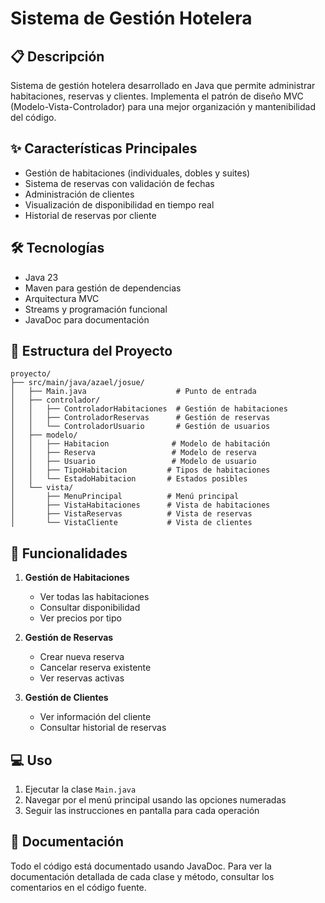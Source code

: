 # Sistema de Gestión Hotelera

## 📋 Descripción
Sistema de gestión hotelera desarrollado en Java que permite administrar habitaciones, reservas y clientes. Implementa el patrón de diseño MVC (Modelo-Vista-Controlador) para una mejor organización y mantenibilidad del código.

## ✨ Características Principales
- Gestión de habitaciones (individuales, dobles y suites)
- Sistema de reservas con validación de fechas
- Administración de clientes
- Visualización de disponibilidad en tiempo real
- Historial de reservas por cliente

## 🛠️ Tecnologías
- Java 23
- Maven para gestión de dependencias
- Arquitectura MVC
- Streams y programación funcional
- JavaDoc para documentación

## 📁 Estructura del Proyecto
```
proyecto/
├── src/main/java/azael/josue/
│   ├── Main.java                    # Punto de entrada
│   ├── controlador/
│   │   ├── ControladorHabitaciones  # Gestión de habitaciones
│   │   ├── ControladorReservas      # Gestión de reservas
│   │   └── ControladorUsuario       # Gestión de usuarios
│   ├── modelo/
│   │   ├── Habitacion              # Modelo de habitación
│   │   ├── Reserva                 # Modelo de reserva
│   │   ├── Usuario                 # Modelo de usuario
│   │   ├── TipoHabitacion         # Tipos de habitaciones
│   │   └── EstadoHabitacion       # Estados posibles
│   └── vista/
│       ├── MenuPrincipal          # Menú principal
│       ├── VistaHabitaciones      # Vista de habitaciones
│       ├── VistaReservas          # Vista de reservas
│       └── VistaCliente           # Vista de clientes
```

## 🚀 Funcionalidades
1. **Gestión de Habitaciones**
   - Ver todas las habitaciones
   - Consultar disponibilidad
   - Ver precios por tipo

2. **Gestión de Reservas**
   - Crear nueva reserva
   - Cancelar reserva existente
   - Ver reservas activas

3. **Gestión de Clientes**
   - Ver información del cliente
   - Consultar historial de reservas

## 💻 Uso
1. Ejecutar la clase `Main.java`
2. Navegar por el menú principal usando las opciones numeradas
3. Seguir las instrucciones en pantalla para cada operación

## 📝 Documentación
Todo el código está documentado usando JavaDoc. Para ver la documentación detallada de cada clase y método, consultar los comentarios en el código fuente.
